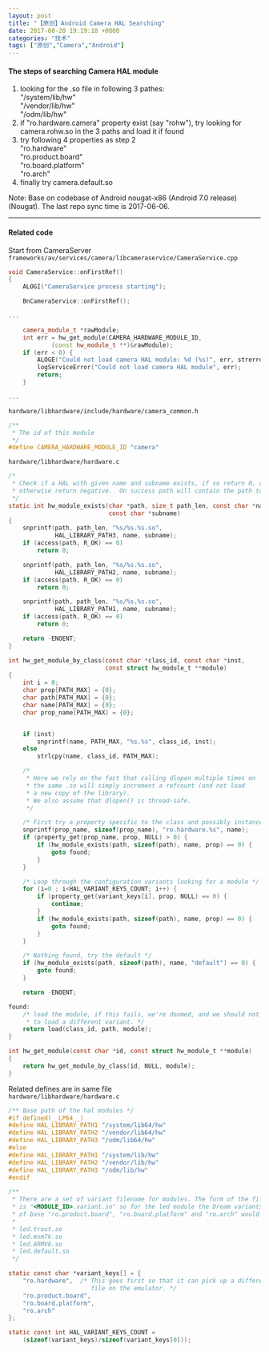 ```yaml
---
layout: post
title: "【原创】Android Camera HAL Searching"
date: 2017-08-20 19:19:18 +0800
categories: "技术"
tags: ["原创","Camera","Android"]
---
```

#### The steps of searching Camera HAL module
1. looking for the .so file in following 3 pathes:<br>
"/system/lib/hw"<br>
"/vendor/lib/hw"<br>
"/odm/lib/hw"<br>
2. if "ro.hardware.camera" property exist (say "rohw"), try looking for camera.rohw.so in the 3 paths and load it if found
3. try following 4 properties as step 2<br>
"ro.hardware"<br>
"ro.product.board"<br>
"ro.board.platform"<br>
"ro.arch"<br>
4. finally try camera.default.so

Note: Base on codebase of Android nougat-x86 (Android 7.0 release) (Nougat). The last repo sync time is 2017-06-06.

---

#### Related code

Start from CameraServer<br>
`frameworks/av/services/camera/libcameraservice/CameraService.cpp`
```cpp
void CameraService::onFirstRef()
{
    ALOGI("CameraService process starting");

    BnCameraService::onFirstRef();

...

    camera_module_t *rawModule;
    int err = hw_get_module(CAMERA_HARDWARE_MODULE_ID,
            (const hw_module_t **)&rawModule);
    if (err < 0) {
        ALOGE("Could not load camera HAL module: %d (%s)", err, strerror(-err));
        logServiceError("Could not load camera HAL module", err);
        return;
    }

...
```

`hardware/libhardware/include/hardware/camera_common.h`
```c
/**
 * The id of this module
 */
#define CAMERA_HARDWARE_MODULE_ID "camera"
```

`hardware/libhardware/hardware.c`
```c
/*
 * Check if a HAL with given name and subname exists, if so return 0, otherwise
 * otherwise return negative.  On success path will contain the path to the HAL.
 */
static int hw_module_exists(char *path, size_t path_len, const char *name,
                            const char *subname)
{
    snprintf(path, path_len, "%s/%s.%s.so",
             HAL_LIBRARY_PATH3, name, subname);
    if (access(path, R_OK) == 0)
        return 0;

    snprintf(path, path_len, "%s/%s.%s.so",
             HAL_LIBRARY_PATH2, name, subname);
    if (access(path, R_OK) == 0)
        return 0;

    snprintf(path, path_len, "%s/%s.%s.so",
             HAL_LIBRARY_PATH1, name, subname);
    if (access(path, R_OK) == 0)
        return 0;

    return -ENOENT;
}

int hw_get_module_by_class(const char *class_id, const char *inst,
                           const struct hw_module_t **module)
{
    int i = 0;
    char prop[PATH_MAX] = {0};
    char path[PATH_MAX] = {0};
    char name[PATH_MAX] = {0};
    char prop_name[PATH_MAX] = {0};


    if (inst)
        snprintf(name, PATH_MAX, "%s.%s", class_id, inst);
    else
        strlcpy(name, class_id, PATH_MAX);

    /*
     * Here we rely on the fact that calling dlopen multiple times on
     * the same .so will simply increment a refcount (and not load
     * a new copy of the library).
     * We also assume that dlopen() is thread-safe.
     */

    /* First try a property specific to the class and possibly instance */
    snprintf(prop_name, sizeof(prop_name), "ro.hardware.%s", name);
    if (property_get(prop_name, prop, NULL) > 0) {
        if (hw_module_exists(path, sizeof(path), name, prop) == 0) {
            goto found;
        }
    }

    /* Loop through the configuration variants looking for a module */
    for (i=0 ; i<HAL_VARIANT_KEYS_COUNT; i++) {
        if (property_get(variant_keys[i], prop, NULL) == 0) {
            continue;
        }
        if (hw_module_exists(path, sizeof(path), name, prop) == 0) {
            goto found;
        }
    }

    /* Nothing found, try the default */
    if (hw_module_exists(path, sizeof(path), name, "default") == 0) {
        goto found;
    }

    return -ENOENT;

found:
    /* load the module, if this fails, we're doomed, and we should not try
     * to load a different variant. */
    return load(class_id, path, module);
}

int hw_get_module(const char *id, const struct hw_module_t **module)
{
    return hw_get_module_by_class(id, NULL, module);
}
```

Related defines are in same file<br>
`hardware/libhardware/hardware.c`
```c
/** Base path of the hal modules */
#if defined(__LP64__)
#define HAL_LIBRARY_PATH1 "/system/lib64/hw"
#define HAL_LIBRARY_PATH2 "/vendor/lib64/hw"
#define HAL_LIBRARY_PATH3 "/odm/lib64/hw"
#else
#define HAL_LIBRARY_PATH1 "/system/lib/hw"
#define HAL_LIBRARY_PATH2 "/vendor/lib/hw"
#define HAL_LIBRARY_PATH3 "/odm/lib/hw"
#endif

/**
 * There are a set of variant filename for modules. The form of the filename
 * is "<MODULE_ID>.variant.so" so for the led module the Dream variants 
 * of base "ro.product.board", "ro.board.platform" and "ro.arch" would be:
 *
 * led.trout.so
 * led.msm7k.so
 * led.ARMV6.so
 * led.default.so
 */

static const char *variant_keys[] = {
    "ro.hardware",  /* This goes first so that it can pick up a different
                       file on the emulator. */
    "ro.product.board",
    "ro.board.platform",
    "ro.arch"
};

static const int HAL_VARIANT_KEYS_COUNT =
    (sizeof(variant_keys)/sizeof(variant_keys[0]));
```

